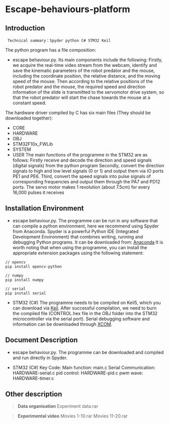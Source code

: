 # Escape-behaviours-platform

## Introduction

` Technical summary：Spyder python C# STM32 Keil`


The python program has a file composition: 
* escape behaviour.py.
Its main components include the following:
Firstly, we acquire the real-time video stream from the webcam, identify and save the kinematic parameters of the robot predator and the mouse, including the coordinate position, the relative distance, and the moving speed of the mouse.
Then according to the relative positions of the robot predator and the mouse, the required speed and direction information of the slide is transmitted to the servomotor drive system, so that the robot predator will start the chase towards the mouse at a constant speed.

The hardware driver compiled by C has six main files (They should be downloaded together): 
* CORE
* HARDWARE
* OBJ
* STM32F10x_FWLib
* SYSTEM
* USER
The main functions of the programme in the STM32 are as follows:
Firstly receive and decode the direction and speed signals (digital signals) from the python program
Secondly, convert the direction signals to high and low level signals (0 or 1) and output them via IO ports PE1 and PE6.
Third, convert the speed signals into pulse signals of corresponding frequencies and output them through the PA7 and PD12 ports. The servo motor makes 1 revolution (about 7.5cm) for every 16,000 pulses it receives
## Installation Environment

* escape behaviour.py.
The programme can be run in any software that can compile a python environment, here we recommend using Spyder from Anaconda. Spyder is a powerful Python IDE (Integrated Development Environment) that combines writing, running and debugging Python programs.
 It can be downloaded from: [Anaconda](https://www.anaconda.com/)
 It is worth noting that when using the programme, you can install the appropriate extension packages using the following statement:
 

```
// opencv
pip install opencv-python
```
```
// numpy
pip install numpy
```
```
// serial
pip install serial
```
* STM32 (C#)
The programme needs to be compiled on Keil5, which you can download via [Keil](https://www.keil.com/download/).
After successful compilation, we need to burn the compiled file (CONTROL.hex file in the OBJ folder into the STM32 microcontroller via the serial port). Serial debugging software and information can be downloaded through [XCOM](http://47.111.11.73/docs/index.html).

## Document Description
* escape behaviour.py.
The programme can be downloaded and compiled and run directly in Spyder.

* STM32 (C#)
Key Code:
Main function: main.c
Serial Communication: HARDWARE-serial.c
pid control: HARDWARE-pid.c
pwm wave: HARDWARE-timer.c

## Other description


> **Data organisation**
>Experiment data.rar

> **Experimental video**
>Movies 1-10.rar
>Movies 11-20.rar
